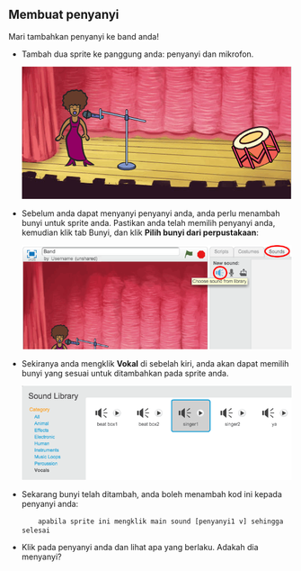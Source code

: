 ## Membuat penyanyi

Mari tambahkan penyanyi ke band anda!

+ Tambah dua sprite ke panggung anda: penyanyi dan mikrofon.
    
    ![tangkapan skrin](images/band-singer-mic.png)

+ Sebelum anda dapat menyanyi penyanyi anda, anda perlu menambah bunyi untuk sprite anda. Pastikan anda telah memilih penyanyi anda, kemudian klik tab Bunyi, dan klik **Pilih bunyi dari perpustakaan**:
    
    ![tangkapan skrin](images/band-import-sound.png)

+ Sekiranya anda mengklik **Vokal** di sebelah kiri, anda akan dapat memilih bunyi yang sesuai untuk ditambahkan pada sprite anda.
    
    ![tangkapan skrin](images/band-choose-sound.png)

+ Sekarang bunyi telah ditambah, anda boleh menambah kod ini kepada penyanyi anda:
    
    ```blocks
        apabila sprite ini mengklik main sound [penyanyi1 v] sehingga selesai
    ```

+ Klik pada penyanyi anda dan lihat apa yang berlaku. Adakah dia menyanyi?